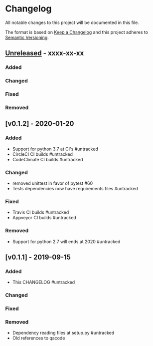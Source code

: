 # Changelog
All notable changes to this project will be documented in this file.

The format is based on [Keep a Changelog](http://keepachangelog.com/en/1.0.0/)
and this project adheres to [Semantic Versioning](http://semver.org/spec/v2.0.0.html).

## [Unreleased] - xxxx-xx-xx

### Added

### Changed

### Fixed

### Removed


## [v0.1.2] - 2020-01-20

### Added
- Support for python 3.7 at CI's #untracked
- CircleCI CI builds #untracked
- CodeClimate CI builds #untracked

### Changed
- removed unittest in favor of pytest #60
- Tests dependencies now have requirements files #untracked

### Fixed
- Travis CI builds #untracked
- Appveyor CI builds #untracked

### Removed
- Support for python 2.7 will ends at 2020 #untracked


## [v0.1.1] - 2019-09-15

### Added
- This CHANGELOG #untracked

### Changed

### Fixed

### Removed
- Dependency reading files at setup.py #untracked
- Old references to qacode


[Unreleased]: https://github.com/netzulo/qatestlink/compare/v0.1.2...HEAD
[0.1.2]: https://github.com/netzulo/qatestlink/compare/v0.1.1...v0.1.2
[0.1.1]: https://github.com/netzulo/qatestlink/compare/v0.1.0...v0.1.1
[0.1.0]: https://github.com/netzulo/qatestlink/compare/v0.0.9...v0.1.0
[0.0.9]: https://github.com/netzulo/qatestlink/compare/v0.0.8...v0.0.9
[0.0.8]: https://github.com/netzulo/qatestlink/compare/v0.0.7...v0.0.8
[0.0.7]: https://github.com/netzulo/qatestlink/compare/v0.0.6...v0.0.7
[0.0.6]: https://github.com/netzulo/qatestlink/compare/v0.0.5...v0.0.6
[0.0.4]: https://github.com/netzulo/qatestlink/compare/v0.0.3...v0.0.5
[0.0.3]: https://github.com/netzulo/qatestlink/compare/v0.0.2...v0.0.3
[0.0.2]: https://github.com/netzulo/qatestlink/compare/v0.0.1...v0.0.2
[0.0.1]: https://github.com/netzulo/qatestlink/compare/v0.0.0...v0.0.1